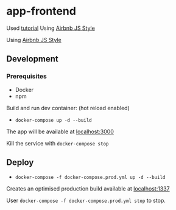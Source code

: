 # app-frontend

Used [tutorial](https://mherman.org/blog/dockerizing-a-react-app/)
Using [Airbnb JS Style](https://github.com/airbnb/javascript)

Using [Airbnb JS Style](https://github.com/airbnb/javascript)

## Development
### Prerequisites
- Docker
- npm

Build and run dev container: (hot reload enabled)

- `docker-compose up -d --build`

The app will be available at [localhost:3000](http://localhost:3000)

Kill the service with `docker-compose stop`

## Deploy

- `docker-compose -f docker-compose.prod.yml up -d --build`

Creates an optimised production build available at [localhost:1337](http://localhost:1337)

User `docker-compose -f docker-compose.prod.yml stop` to stop.



